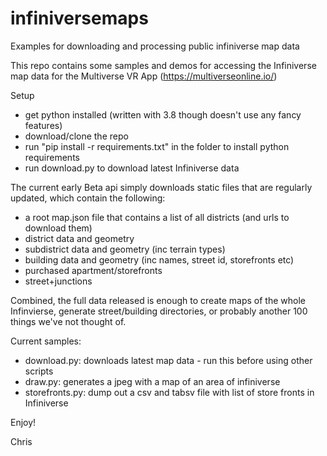 # infiniversemaps
Examples for downloading and processing public infiniverse map data

This repo contains some samples and demos for accessing the Infiniverse map data for the Multiverse VR App (https://multiverseonline.io/)

Setup
* get python installed (written with 3.8 though doesn't use any fancy features)
* download/clone the repo
* run "pip install -r requirements.txt" in the folder to install python requirements
* run download.py to download latest Infiniverse data

The current early Beta api simply downloads static files that are regularly updated, which contain the following:
* a root map.json file that contains a list of all districts (and urls to download them)
* district data and geometry
* subdistrict data and geometry (inc terrain types)
* building data and geometry (inc names, street id, storefronts etc)
* purchased apartment/storefronts
* street+junctions

Combined, the full data released is enough to create maps of the whole Infinvierse, generate street/building directories, or probably another 100 things we've not thought of.

Current samples:
* download.py: downloads latest map data - run this before using other scripts
* draw.py: generates a jpeg with a map of an area of infiniverse
* storefronts.py: dump out a csv and tabsv file with list of store fronts in Infiniverse

Enjoy!

Chris